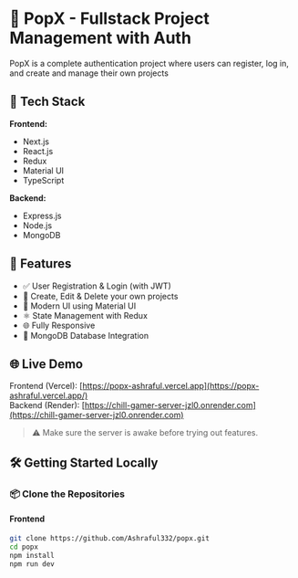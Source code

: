 # 🚀 PopX - Fullstack Project Management with Auth

PopX is a complete authentication project where users can register, log in, and create and manage their own projects

## 🧰 Tech Stack

**Frontend:**
- Next.js
- React.js
- Redux
- Material UI
- TypeScript

**Backend:**
- Express.js
- Node.js
- MongoDB

## 🔐 Features

- ✅ User Registration & Login (with JWT)
- 📁 Create, Edit & Delete your own projects
- 🎨 Modern UI using Material UI
- ⚛️ State Management with Redux
- 🌐 Fully Responsive
- 💾 MongoDB Database Integration

## 🌐 Live Demo

Frontend (Vercel): [https://popx-ashraful.vercel.app](https://popx-ashraful.vercel.app/)  
Backend (Render): [https://chill-gamer-server-jzl0.onrender.com](https://chill-gamer-server-jzl0.onrender.com)

> ⚠️ Make sure the server is awake before trying out features.

## 🛠️ Getting Started Locally

### 📦 Clone the Repositories

#### Frontend

```bash
git clone https://github.com/Ashraful332/popx.git
cd popx
npm install
npm run dev
